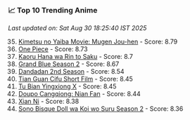 ### 📈 Top 10 Trending Anime

*Last updated on: Sat Aug 30 18:25:40 IST 2025*

35. [Kimetsu no Yaiba Movie: Mugen Jou-hen](https://myanimelist.net/anime/59192) - Score: 8.79
52. [One Piece](https://myanimelist.net/anime/21) - Score: 8.73
61. [Kaoru Hana wa Rin to Saku](https://myanimelist.net/anime/59845) - Score: 8.7
72. [Grand Blue Season 2](https://myanimelist.net/anime/59986) - Score: 8.67
131. [Dandadan 2nd Season](https://myanimelist.net/anime/60543) - Score: 8.54
177. [Tian Guan Cifu Short Film](https://myanimelist.net/anime/60988) - Score: 8.45
178. [Tu Bian Yingxiong X](https://myanimelist.net/anime/53447) - Score: 8.45
182. [Doupo Cangqiong: Nian Fan](https://myanimelist.net/anime/51039) - Score: 8.44
224. [Xian Ni](https://myanimelist.net/anime/55809) - Score: 8.38
242. [Sono Bisque Doll wa Koi wo Suru Season 2](https://myanimelist.net/anime/53065) - Score: 8.36
